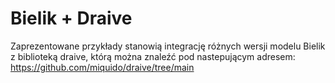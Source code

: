 # Bielik + Draive
Zaprezentowane przykłady stanowią integrację różnych wersji modelu Bielik z biblioteką draive, którą można znaleźć pod nastepującym adresem:<br>
https://github.com/miquido/draive/tree/main